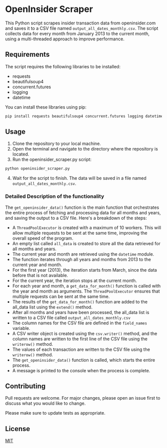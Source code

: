 # OpenInsider Scraper

This Python script scrapes insider transaction data from openinsider.com and saves it to a CSV file named `output_all_dates_monthly.csv`. The script collects data for every month from January 2013 to the current month, using a multi-threaded approach to improve performance.

## Requirements

The script requires the following libraries to be installed:
- requests
- beautifulsoup4
- concurrent.futures
- logging
- datetime

You can install these libraries using pip:
```bash
pip install requests beautifulsoup4 concurrent.futures logging datetime
```

## Usage
1. Clone the repository to your local machine.
2. Open the terminal and navigate to the directory where the repository is located.
3. Run the openinsider_scraper.py script:
```python
python openinsider_scraper.py
```
4. Wait for the script to finish. The data will be saved in a file named `output_all_dates_monthly.csv`.


### Detailed Description of the functionality
The `get_openinsider_data()` function is the main function that orchestrates the entire process of fetching and processing data for all months and years, and saving the output to a CSV file. Here's a breakdown of the steps:
- A `ThreadPoolExecutor` is created with a maximum of 10 workers. This will allow multiple requests to be sent at the same time, improving the overall speed of the program.
- An empty list called `all_data` is created to store all the data retrieved for all months and years.
- The current year and month are retrieved using the `datetime` module.
- The function iterates through all years and months from 2013 to the current year and month.
- For the first year (2013), the iteration starts from March, since the data before that is not available.
- For the current year, the iteration stops at the current month.
- For each year and month, a `get_data_for_month()` function is called with the year and month as arguments. The `ThreadPoolExecutor` ensures that multiple requests can be sent at the same time.
- The results of the `get_data_for_month()` function are added to the all_data list using the `extend()` method.
- After all months and years have been processed, the all_data list is written to a CSV file called `output_all_dates_monthly.csv`
- The column names for the CSV file are defined in the `field_names` variable.
- A CSV writer object is created using the `csv.writer()` method, and the column names are written to the first line of the CSV file using the `writerow()` method.
- The values of each transaction are written to the CSV file using the `writerow()` method.
- The `get_openinsider_data()` function is called, which starts the entire process.
- A message is printed to the console when the process is complete.




## Contributing

Pull requests are welcome. For major changes, please open an issue first
to discuss what you would like to change.

Please make sure to update tests as appropriate.
## License

[MIT](https://choosealicense.com/licenses/mit/)
